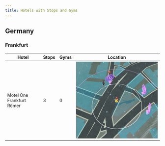 ```yaml
---
title: Hotels with Stops and Gyms
---
```


## Germany

### Frankfurt

| Hotel  | Stops  | Gyms  | Location |
|---|---|---|---|
| Motel One Frankfurt Römer  | 3 | 0 |![](images/GermanyMotelOneFrankfurtRoemer.jpeg) |
